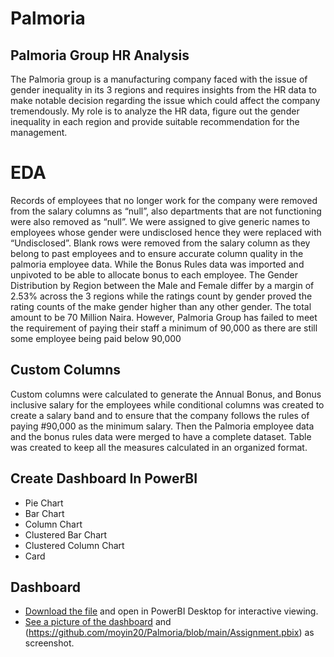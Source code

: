 # Palmoria
## Palmoria Group HR Analysis
The Palmoria group is a manufacturing company faced with the issue of gender inequality in its 3 regions and requires insights from the HR data to make notable decision regarding the issue which could affect the company tremendously.
My role is to analyze the HR data, figure out the gender inequality in each region and provide suitable recommendation for the management.

# EDA 
Records of employees that no longer work for the company were removed from the salary columns as “null”, also departments that are not functioning were also removed as “null”.
We were assigned to give generic names to employees whose gender were undisclosed hence they were replaced with “Undisclosed”.
Blank rows were removed from the salary column as they belong to past employees and to ensure accurate column quality in the palmoria employee data.
While the Bonus Rules data was imported and unpivoted to be able to allocate bonus to each employee.
The Gender Distribution by Region between the Male and Female differ by a margin of 2.53% across the 3 regions while the ratings count by gender proved the rating counts of the make gender higher than any other gender.
The total amount to be 70 Million Naira.
However, Palmoria Group has failed to meet the requirement of paying their staff a minimum of 90,000 as there are still some employee being paid below 90,000

## Custom Columns
Custom columns were calculated to generate the Annual Bonus, and Bonus inclusive salary for the employees while conditional columns was created to create a salary band and to ensure that the company follows the rules of paying #90,000 as the minimum salary. Then the Palmoria employee data and the bonus rules data were merged to have a complete dataset.
Table was created to keep all the measures calculated in an organized format.

## Create Dashboard In PowerBI
 * Pie Chart
* Bar Chart
* Column Chart
* Clustered Bar Chart
* Clustered Column Chart
* Card
## Dashboard
* [ Download the file](https://github.com/moyin20/Palmoria/blob/main/Assignment.pbix) and open in PowerBI Desktop for interactive viewing.
* [See a picture of the dashboard](https://github.com/moyin20/Palmoria/blob/main/Palmoria%20Dashboard%202.png) and (https://github.com/moyin20/Palmoria/blob/main/Assignment.pbix)
  as screenshot.
